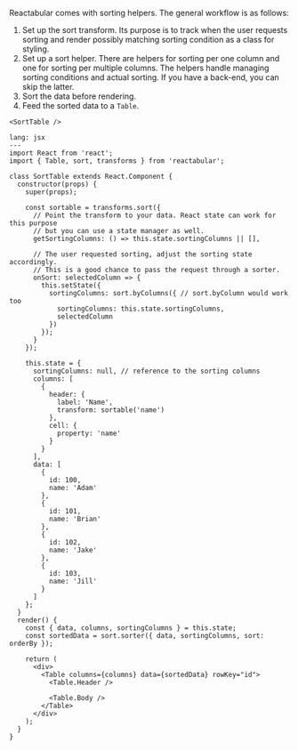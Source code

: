 Reactabular comes with sorting helpers. The general workflow is as follows:

1. Set up the sort transform. Its purpose is to track when the user requests sorting and render possibly matching sorting condition as a class for styling.
2. Set up a sort helper. There are helpers for sorting per one column and one for sorting per multiple columns. The helpers handle managing sorting conditions and actual sorting. If you have a back-end, you can skip the latter.
3. Sort the data before rendering.
4. Feed the sorted data to a `Table`.

```react
<SortTable />
```

```code
lang: jsx
---
import React from 'react';
import { Table, sort, transforms } from 'reactabular';

class SortTable extends React.Component {
  constructor(props) {
    super(props);

    const sortable = transforms.sort({
      // Point the transform to your data. React state can work for this purpose
      // but you can use a state manager as well.
      getSortingColumns: () => this.state.sortingColumns || [],

      // The user requested sorting, adjust the sorting state accordingly.
      // This is a good chance to pass the request through a sorter.
      onSort: selectedColumn => {
        this.setState({
          sortingColumns: sort.byColumns({ // sort.byColumn would work too
            sortingColumns: this.state.sortingColumns,
            selectedColumn
          })
        });
      }
    });

    this.state = {
      sortingColumns: null, // reference to the sorting columns
      columns: [
        {
          header: {
            label: 'Name',
            transform: sortable('name')
          },
          cell: {
            property: 'name'
          }
        }
      ],
      data: [
        {
          id: 100,
          name: 'Adam'
        },
        {
          id: 101,
          name: 'Brian'
        },
        {
          id: 102,
          name: 'Jake'
        },
        {
          id: 103,
          name: 'Jill'
        }
      ]
    };
  }
  render() {
    const { data, columns, sortingColumns } = this.state;
    const sortedData = sort.sorter({ data, sortingColumns, sort: orderBy });

    return (
      <div>
        <Table columns={columns} data={sortedData} rowKey="id">
          <Table.Header />

          <Table.Body />
        </Table>
      </div>
    );
  }
}
```
